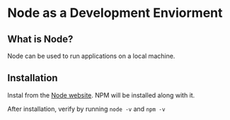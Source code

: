 # Node as a Development Enviorment

## What is Node?

Node can be used to run applications on a local machine.

## Installation 

Instal from the [Node website](https://nodejs.org/en/). NPM will be installed along with it.

After installation, verify by running `node -v` and `npm -v`